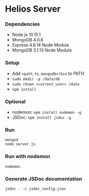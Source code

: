 # Helios Server

### Dependencies
* Node.js 10.15.1
* MongoDB 4.0.6
* Express 4.6.14 Node Module
* MongoDB 3.1.13 Node Module

### Setup
* Add `<path_to_mongodb>/bin` to PATH
* `sudo mkdir -p /data/db`
* `sudo chown <current_user> /data`
* `npm install`

### Optional
* nodemon: `npm install nodemon -g`
* JSDoc: `npm install jsdoc -g`

### Run
```
mongod
node server.js
```

### Run with nodemon
```
nodemon
```

### Generate JSDoc documentation
```
jsdoc . -c jsdoc_config.json
```
